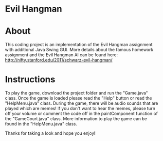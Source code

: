 # Evil Hangman
# About
This coding project is an implementation of the Evil Hangman assignment with additional Java Swing GUI. More details about the 
famous homework assignment and the Evil Hangman AI can be found here: http://nifty.stanford.edu/2011/schwarz-evil-hangman/ 

# Instructions
To play the game, download the project folder and run the "Game.java" class. Once the game is loaded please read the "Help" button or read the "HelpMenu.java" class. During the game, there will be audio sounds that are played which are memes! If you don't want to hear the memes, please turn off your volume or comment the code off in the paintComponent function of the "GameCourt.java" class. More information to play the game can be found in the "HelpMenu.java" class.

Thanks for taking a look and hope you enjoy!
